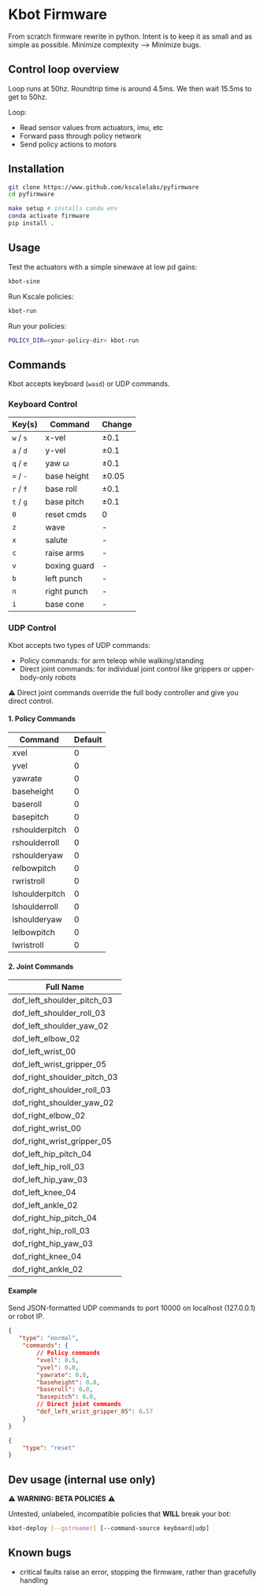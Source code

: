 # Kbot Firmware

From scratch firmware rewrite in python. Intent is to keep it as small and as simple as possible. Minimize complexity --> Minimize bugs.

## Control loop overview
Loop runs at 50hz. Roundtrip time is around 4.5ms. We then wait 15.5ms to get to 50hz.

Loop:
   - Read sensor values from actuators, imu, etc
   - Forward pass through policy network
   - Send policy actions to motors

## Installation
```bash
git clone https://www.github.com/kscalelabs/pyfirmware
cd pyfirmware

make setup # installs conda env
conda activate firmware
pip install .
```

## Usage
Test the actuators with a simple sinewave at low pd gains:
```bash
kbot-sine
```

Run Kscale policies:
```bash
kbot-run
```

Run your policies:
```bash
POLICY_DIR=<your-policy-dir> kbot-run
```

## Commands
Kbot accepts keyboard (`wasd`) or UDP commands.

### Keyboard Control
| Key(s)    | Command         | Change    |
|-----------|----------------|-----------|
| `w` / `s` | x-vel         | ±0.1      |
| `a` / `d` | y-vel         | ±0.1      |
| `q` / `e` | yaw ω         | ±0.1      |
| `=` / `-` | base height   | ±0.05     |
| `r` / `f` | base roll     | ±0.1      |
| `t` / `g` | base pitch    | ±0.1      |
| `0`       | reset cmds    | 0         |
| `z`       | wave          | -         |
| `x`       | salute        | -         |
| `c`       | raise arms    | -         |
| `v`       | boxing guard  | -         |
| `b`       | left punch    | -         |
| `n`       | right punch   | -         |
| `i`       | base cone     | -         |



### UDP Control

Kbot accepts two types of UDP commands:
- Policy commands: for arm teleop while walking/standing
- Direct joint commands: for individual joint control like grippers or upper-body-only robots

⚠️  Direct joint commands override the full body controller and give you direct control.


#### 1. Policy Commands
| Command | Default |
|---------|---------|
| xvel | 0 |
| yvel | 0 |
| yawrate | 0 |
| baseheight | 0 |
| baseroll | 0 |
| basepitch | 0 |
| rshoulderpitch | 0 |
| rshoulderroll | 0 |
| rshoulderyaw | 0 |
| relbowpitch | 0 |
| rwristroll | 0 |
| lshoulderpitch | 0 |
| lshoulderroll | 0 |
| lshoulderyaw | 0 |
| lelbowpitch | 0 |
| lwristroll | 0 |


#### 2. Joint Commands

| Full Name |
|-----------|
| dof_left_shoulder_pitch_03 |
| dof_left_shoulder_roll_03 |
| dof_left_shoulder_yaw_02 |
| dof_left_elbow_02 |
| dof_left_wrist_00 |
| dof_left_wrist_gripper_05 |
| dof_right_shoulder_pitch_03 |
| dof_right_shoulder_roll_03 |
| dof_right_shoulder_yaw_02 |
| dof_right_elbow_02 |
| dof_right_wrist_00 |
| dof_right_wrist_gripper_05 |
| dof_left_hip_pitch_04 |
| dof_left_hip_roll_03 |
| dof_left_hip_yaw_03 |
| dof_left_knee_04 |
| dof_left_ankle_02 |
| dof_right_hip_pitch_04 |
| dof_right_hip_roll_03 |
| dof_right_hip_yaw_03 |
| dof_right_knee_04 |
| dof_right_ankle_02 |

#### Example
Send JSON-formatted UDP commands to port 10000 on localhost (127.0.0.1) or robot IP.
```json
{
   "type": "normal",
    "commands": {
        // Policy commands
        "xvel": 0.5,
        "yvel": 0.0,
        "yawrate": 0.0,
        "baseheight": 0.8,
        "baseroll": 0.0,
        "basepitch": 0.0,
        // Direct joint commands
        "dof_left_wrist_gripper_05": 0.57
    }
}
```
```json
{
    "type": "reset"
}
```



## Dev usage (internal use only)

⚠️ **WARNING: BETA POLICIES** ⚠️

Untested, unlabeled, incompatible policies that **WILL** break your bot:

```bash
kbot-deploy [--gstreamer] [--command-source keyboard|udp]
```




## Known bugs
- critical faults raise an error, stopping the firmware, rather than gracefully handling
